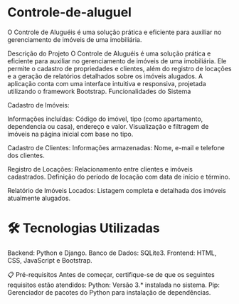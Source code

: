 # Controle-de-aluguel
O Controle de Aluguéis é uma solução prática e eficiente para auxiliar no gerenciamento de imóveis de uma imobiliária. 

Descrição do Projeto
O Controle de Aluguéis é uma solução prática e eficiente para auxiliar no gerenciamento de imóveis de uma imobiliária. Ele permite o cadastro de propriedades e clientes, além do registro de locações e a geração de relatórios detalhados sobre os imóveis alugados. A aplicação conta com uma interface intuitiva e responsiva, projetada utilizando o framework Bootstrap.
Funcionalidades do Sistema

Cadastro de Imóveis:

Informações incluídas: Código do imóvel, tipo (como apartamento, dependencia ou casa), endereço e valor.
Visualização e filtragem de imóveis na página inicial com base no tipo.

Cadastro de Clientes:
Informações armazenadas: Nome, e-mail e telefone dos clientes.

Registro de Locações:
Relacionamento entre clientes e imóveis cadastrados.
Definição do período de locação com data de início e término.

Relatório de Imóveis Locados:
Listagem completa e detalhada dos imóveis atualmente alugados.

🛠️ Tecnologias Utilizadas
=
Backend: Python e Django.
Banco de Dados: SQLite3.
Frontend: HTML, CSS, JavaScript e Bootstrap.

📋 Pré-requisitos
Antes de começar, certifique-se de que os seguintes requisitos estão atendidos:
Python: Versão 3.* instalada no sistema.
Pip: Gerenciador de pacotes do Python para instalação de dependências.

